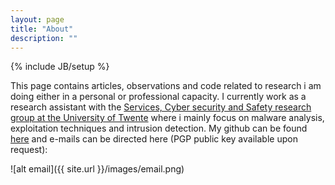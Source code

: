 ```yaml
---
layout: page
title: "About"
description: ""
---
```

{% include JB/setup %}

This page contains articles, observations and code related to research i am doing either in a personal or professional capacity. I currently work as a research assistant with the [Services, Cyber security and Safety research group at the University of Twente](https://scs.ewi.utwente.nl/) where i mainly focus on malware analysis, exploitation techniques and intrusion detection. My github can be found [here](https://github.com/samvartaka) and e-mails can be directed here (PGP public key available upon request):

![alt email]({{ site.url }}/images/email.png)